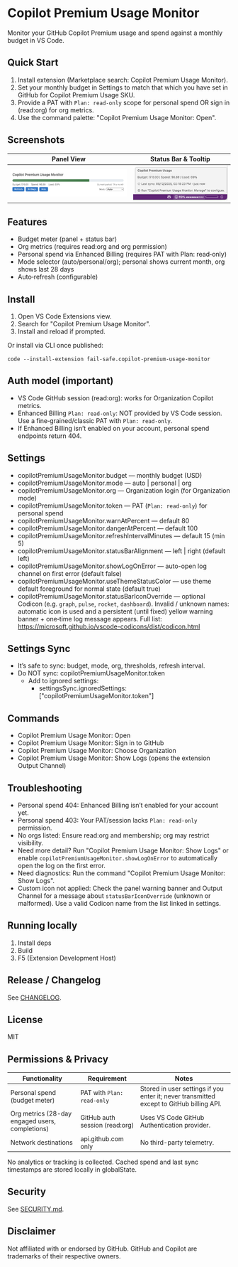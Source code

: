# Copilot Premium Usage Monitor

Monitor your GitHub Copilot Premium usage and spend against a monthly budget in VS Code.

## Quick Start

1. Install extension (Marketplace search: Copilot Premium Usage Monitor).
2. Set your monthly budget in Settings to match that which you have set in GitHub for Copilot Premium Usage SKU.
3. Provide a PAT with `Plan: read-only` scope for personal spend OR sign in (read:org) for org metrics.
4. Use the command palette: "Copilot Premium Usage Monitor: Open".

## Screenshots
| Panel View | Status Bar & Tooltip |
|-----------|----------------------|
| ![Panel](./media/screenshot-panel.png) | ![Status Bar](./media/screenshot-statusbar.png) |


## Features

- Budget meter (panel + status bar)
- Org metrics (requires read:org and org permission)
- Personal spend via Enhanced Billing (requires PAT with Plan: read‑only)
- Mode selector (auto/personal/org); personal shows current month, org shows last 28 days
- Auto‑refresh (configurable)

## Install

1. Open VS Code Extensions view.
2. Search for "Copilot Premium Usage Monitor".
3. Install and reload if prompted.

Or install via CLI once published:

```
code --install-extension fail-safe.copilot-premium-usage-monitor
```

## Auth model (important)

- VS Code GitHub session (read:org): works for Organization Copilot metrics.
- Enhanced Billing `Plan: read-only`: NOT provided by VS Code session. Use a fine‑grained/classic PAT with `Plan: read-only`.
- If Enhanced Billing isn’t enabled on your account, personal spend endpoints return 404.

## Settings

- copilotPremiumUsageMonitor.budget — monthly budget (USD)
- copilotPremiumUsageMonitor.mode — auto | personal | org
- copilotPremiumUsageMonitor.org — Organization login (for Organization mode)
- copilotPremiumUsageMonitor.token — PAT (`Plan: read‑only`) for personal spend
- copilotPremiumUsageMonitor.warnAtPercent — default 80
- copilotPremiumUsageMonitor.dangerAtPercent — default 100
- copilotPremiumUsageMonitor.refreshIntervalMinutes — default 15 (min 5)
- copilotPremiumUsageMonitor.statusBarAlignment — left | right (default left)
- copilotPremiumUsageMonitor.showLogOnError — auto-open log channel on first error (default false)
 - copilotPremiumUsageMonitor.useThemeStatusColor — use theme default foreground for normal state (default true)
 - copilotPremiumUsageMonitor.statusBarIconOverride — optional Codicon (e.g. `graph`, `pulse`, `rocket`, `dashboard`). Invalid / unknown names: automatic icon is used and a persistent (until fixed) yellow warning banner + one‑time log message appears. Full list: https://microsoft.github.io/vscode-codicons/dist/codicon.html

## Settings Sync

- It’s safe to sync: budget, mode, org, thresholds, refresh interval.
- Do NOT sync: copilotPremiumUsageMonitor.token
  - Add to ignored settings:
    - settingsSync.ignoredSettings: ["copilotPremiumUsageMonitor.token"]

## Commands

- Copilot Premium Usage Monitor: Open
- Copilot Premium Usage Monitor: Sign in to GitHub
- Copilot Premium Usage Monitor: Choose Organization
- Copilot Premium Usage Monitor: Show Logs (opens the extension Output Channel)

## Troubleshooting

- Personal spend 404: Enhanced Billing isn’t enabled for your account yet.
- Personal spend 403: Your PAT/session lacks `Plan: read-only` permission.
- No orgs listed: Ensure read:org and membership; org may restrict visibility.
- Need more detail? Run "Copilot Premium Usage Monitor: Show Logs" or enable `copilotPremiumUsageMonitor.showLogOnError` to automatically open the log on the first error.
- Need diagnostics: Run the command "Copilot Premium Usage Monitor: Show Logs".
 - Custom icon not applied: Check the panel warning banner and Output Channel for a message about `statusBarIconOverride` (unknown or malformed). Use a valid Codicon name from the list linked in settings.

## Running locally

1) Install deps
2) Build
3) F5 (Extension Development Host)

## Release / Changelog

See [CHANGELOG](./CHANGELOG.md).

## License

MIT

## Permissions & Privacy

| Functionality | Requirement | Notes |
| ------------- | ----------- | ----- |
| Personal spend (budget meter) | PAT with `Plan: read-only` | Stored in user settings if you enter it; never transmitted except to GitHub billing API. |
| Org metrics (28-day engaged users, completions) | GitHub auth session (read:org) | Uses VS Code GitHub Authentication provider. |
| Network destinations | api.github.com only | No third-party telemetry. |

No analytics or tracking is collected. Cached spend and last sync timestamps are stored locally in globalState.

## Security
See [SECURITY.md](./SECURITY.md).

## Disclaimer
Not affiliated with or endorsed by GitHub. GitHub and Copilot are trademarks of their respective owners.
